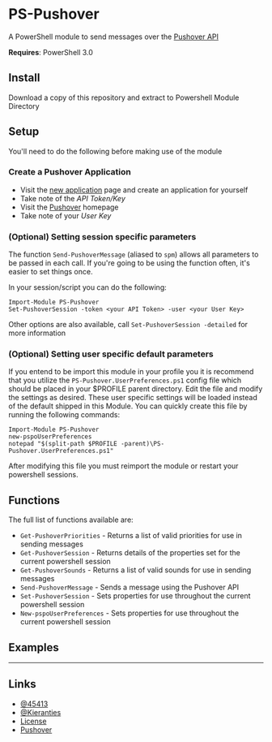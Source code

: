 PS-Pushover
====================

A PowerShell module to send messages over the [Pushover API]

**Requires**: PowerShell 3.0

Install
-------

Download a copy of this repository and extract to Powershell Module Directory

Setup
-----
You'll need to do the following before making use of the module

### Create a Pushover Application

+ Visit the [new application] page and create an application for yourself
+ Take note of the _API Token/Key_
+ Visit the [Pushover] homepage
+ Take note of your _User Key_

### (Optional) Setting session specific parameters

The function ``Send-PushoverMessage`` (aliased to ``spm``) allows all parameters to be passed in each call.
If you're going to be using the function often, it's easier to set things once.

In your session/script you can do the following:
    
    Import-Module PS-Pushover
    Set-PushoverSession -token <your API Token> -user <your User Key>

Other options are also available, call ``Set-PushoverSession -detailed`` for more information

### (Optional) Setting user specific default parameters

If you entend to be import this module in your profile you it is recommend that you utilize the
``PS-Pushover.UserPreferences.ps1`` config file which should be placed in your $PROFILE parent directory. 
Edit the file and modify the settings as desired. These user specific settings will be loaded 
instead of the default shipped in this Module. You can quickly create this file by running the following commands:
        
    Import-Module PS-Pushover
    new-pspoUserPreferences
    notepad "$(split-path $PROFILE -parent)\PS-Pushover.UserPreferences.ps1"
        
After modifying this file you must reimport the module or restart your powershell sessions.   

Functions
---------

The full list of functions available are:

+ ``Get-PushoverPriorities`` - Returns a list of valid priorities for use in sending messages
+ ``Get-PushoverSession`` - Returns details of the properties set for the current powershell session
+ ``Get-PushoverSounds`` - Returns a list of valid sounds for use in sending messages
+ ``Send-PushoverMessage`` - Sends a message using the Pushover API
+ ``Set-PushoverSession`` - Sets properties for use throughout the current powershell session
+ ``New-pspoUserPreferences`` - Sets properties for use throughout the current powershell session

Examples
--------


-----

Links
-------
+ [@45413]
+ [@Kieranties]
+ [License]
+ [Pushover]

[@45413]: https://github.com/45413
[@Kieranties]: http://twitter.com/kieranties
[License]: https://raw.githubusercontent.com/45413/PS-Pushover/master/LICENSE.md
[Pushover]: https://pushover.net/
[Pushover API]: https://pushover.net/api
[new application]: https://pushover.net/apps/build